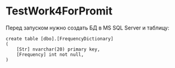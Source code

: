 # TestWork4ForPromit

Перед запуском нужно создать БД в MS SQL Server и таблицу:

```
create table [dbo].[FrequencyDictionary]
(
	[Str] nvarchar(20) primary key,
	[Frequency] int not null,
)
```
